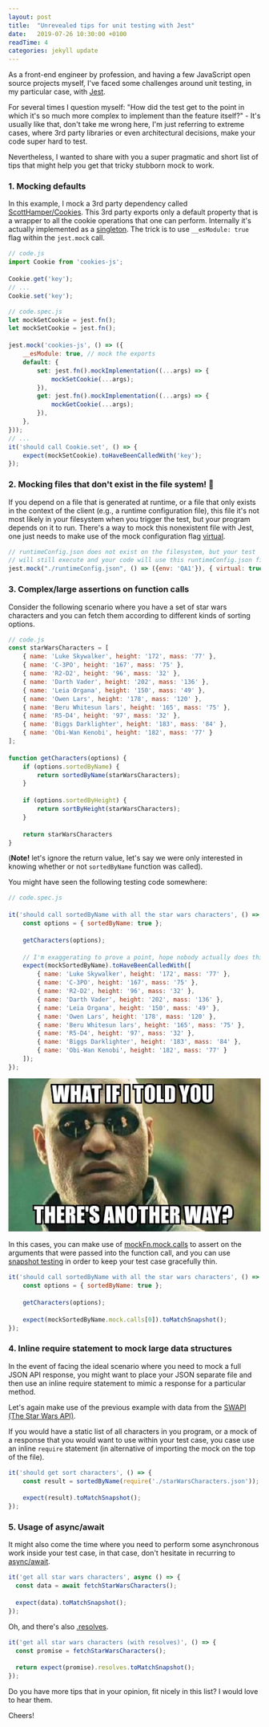 ```yaml
---
layout: post
title:  "Unrevealed tips for unit testing with Jest"
date:   2019-07-26 10:30:00 +0100
readTime: 4
categories: jekyll update
---
```


As a front-end engineer by profession, and having a few JavaScript open source projects myself, I've faced some challenges around unit testing, in my particular case, with <a href="https://jestjs.io/en/" target="_blank" title="jest is a delightful javascript testing framework with a focus on simplicity">Jest</a>.

For several times I question myself: "How did the test get to the point in which it's so much more complex to implement than the feature itself?" - It's usually like that, don't take me wrong here, I'm just referring to extreme cases, where 3rd party libraries or even architectural decisions, make your code super hard to test.

Nevertheless, I wanted to share with you a super pragmatic and short list of tips that might help you get that tricky stubborn mock to work.

### 1. Mocking defaults
In this example, I mock a 3rd party dependency called <a href="https://github.com/ScottHamper/Cookies" target="_blank" title="javascript client-side cookie manipulation library">ScottHamper/Cookies</a>. This 3rd party exports only a default property that is a wrapper to all the cookie operations that one can perform. Internally it's actually implemented as a <a href="https://en.wikipedia.org/wiki/Singleton_pattern" target="_blank" title="wikipedia singleton pattern is a software design pattern that restricts the instantiation of a class to one single instance">singleton</a>. The trick is to use `__esModule: true` flag within the `jest.mock` call.

```javascript
// code.js
import Cookie from 'cookies-js';

Cookie.get('key');
// ...
Cookie.set('key');
```

```javascript
// code.spec.js
let mockGetCookie = jest.fn();
let mockSetCookie = jest.fn();

jest.mock('cookies-js', () => ({
    __esModule: true, // mock the exports
    default: {
        set: jest.fn().mockImplementation((...args) => {
            mockSetCookie(...args);
        }),
        get: jest.fn().mockImplementation((...args) => {
            mockGetCookie(...args);
        }),
    },
}));
// ...
it('should call Cookie.set', () => {
    expect(mockSetCookie).toHaveBeenCalledWith('key');
});
```

### 2. Mocking files that don't exist in the file system! 🤯
If you depend on a file that is generated at runtime, or a file that only exists in the context of the client (e.g., a runtime configuration file), this file it's not most likely in your filesystem when you trigger the test, but your program depends on it to run. There's a way to mock this nonexistent file with Jest, one just needs to make use of the mock configuration flag <a href="https://jestjs.io/docs/en/jest-object.html#jestmockmodulename-factory-options" target="_blank" title="jest docs mocks a module with jest.mock">virtual</a>.

```javascript
// runtimeConfig.json does not exist on the filesystem, but your test
// will still execute and your code will use this runtimeConfig.json file
jest.mock("./runtimeConfig.json", () => ({env: 'QA1'}), { virtual: true });
```

### 3. Complex/large assertions on function calls
Consider the following scenario where you have a set of star wars characters
and you can fetch them according to different kinds of sorting options.

```javascript
// code.js
const starWarsCharacters = [
    { name: 'Luke Skywalker', height: '172', mass: '77' },
    { name: 'C-3PO', height: '167', mass: '75' },
    { name: 'R2-D2', height: '96', mass: '32' },
    { name: 'Darth Vader', height: '202', mass: '136' },
    { name: 'Leia Organa', height: '150', mass: '49' },
    { name: 'Owen Lars', height: '178', mass: '120' },
    { name: 'Beru Whitesun lars', height: '165', mass: '75' },
    { name: 'R5-D4', height: '97', mass: '32' },
    { name: 'Biggs Darklighter', height: '183', mass: '84' },
    { name: 'Obi-Wan Kenobi', height: '182', mass: '77' }
];

function getCharacters(options) {
    if (options.sortedByName) {
        return sortedByName(starWarsCharacters);
    }

    if (options.sortedByHeight) {
        return sortByHeight(starWarsCharacters);
    }

    return starWarsCharacters
}
```

(**Note!** let's ignore the return value, let's say we were only interested in knowing whether or not
`sortedByName` function was called).

You might have seen the following testing code somewhere:

```javascript
// code.spec.js

it('should call sortedByName with all the star wars characters', () => {
    const options = { sortedByName: true };

    getCharacters(options);

    // I'm exaggerating to prove a point, hope nobody actually does this
    expect(mockSortedByName).toHaveBeenCalledWith([
        { name: 'Luke Skywalker', height: '172', mass: '77' },
        { name: 'C-3PO', height: '167', mass: '75' },
        { name: 'R2-D2', height: '96', mass: '32' },
        { name: 'Darth Vader', height: '202', mass: '136' },
        { name: 'Leia Organa', height: '150', mass: '49' },
        { name: 'Owen Lars', height: '178', mass: '120' },
        { name: 'Beru Whitesun lars', height: '165', mass: '75' },
        { name: 'R5-D4', height: '97', mass: '32' },
        { name: 'Biggs Darklighter', height: '183', mass: '84' },
        { name: 'Obi-Wan Kenobi', height: '182', mass: '77' }
    ]);
});
```

<div style="text-align:center;">
    <img alt="shit here we go again meme" src="/assets/img/tips-jest-unit-testing/morpheus.jpg"/>
</div>

In this cases, you can make use of <a href="https://jestjs.io/docs/en/mock-function-api#mockfnmockcalls" target="_blank" title="jest docs mockFn.mock.calls">mockFn.mock.calls</a> to assert on the arguments that were passed into the function call, and you can use <a href="https://jestjs.io/docs/en/snapshot-testing#snapshot-testing-with-jest" target="_blank" title="jest docs snapshot tests are a very useful tool whenever you want to make sure your UI does not change unexpectedly">snapshot testing</a> in order to keep your test case gracefully thin.

```javascript
it('should call sortedByName with all the star wars characters', () => {
    const options = { sortedByName: true };

    getCharacters(options);

    expect(mockSortedByName.mock.calls[0]).toMatchSnapshot();
});
```

### 4. Inline require statement to mock large data structures
In the event of facing the ideal scenario where you need to mock a full JSON API response, you might want to place your JSON separate file and then use an inline require statement to mimic a response for a particular method.

Let's again make use of the previous example with data from the <a href="https://swapi.co/" target="_blank" title="the star wars api all the Star Wars data you've ever wanted">SWAPI (The Star Wars API)</a>.

If you would have a static list of all characters in you program, or a mock of a response that you would
want to use within your test case, you case use an inline `require` statement (in alternative of importing the mock on the top of the file).

```javascript
it('should get sort characters', () => {
    const result = sortedByName(require('./starWarsCharacters.json'));

    expect(result).toMatchSnapshot();
});
```

### 5. Usage of async/await
It might also come the time where you need to perform some asynchronous work inside your test case, in that case, don't hesitate in recurring to <a href="https://jestjs.io/docs/en/tutorial-async#async-await" target="_blank" title="jest docs using async await">async/await</a>.

```javascript
it('get all star wars characters', async () => {
  const data = await fetchStarWarsCharacters();

  expect(data).toMatchSnapshot();
});
```

Oh, and there's also <a href="https://jestjs.io/docs/en/tutorial-async#resolves" target="_blank" title="jest docs resolves">.resolves</a>.

```javascript
it('get all star wars characters (with resolves)', () => {
  const promise = fetchStarWarsCharacters();

  return expect(promise).resolves.toMatchSnapshot();
});
```

Do you have more tips that in your opinion, fit nicely in this list? I would love to hear them.

Cheers!